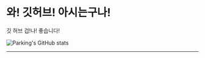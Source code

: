 # 와! 깃허브! 아시는구나!

깃 허브 겁!나! 좋습니다!


![Parking's GitHub stats](https://github-readme-stats.vercel.app/api?username=Parking-place&show_icons=true&theme=onedark)

---

<!--
## 사용중인 운영체제

<a href="" target="_blank"><img src="https://img.shields.io/badge/Windows11-0078D4?style=for-the-badge&logo=windows11&logoColor=ffffff"/> </a>
<a href="" target="_blank"><img src="https://img.shields.io/badge/TrueNAS-0095D5?style=for-the-badge&logo=truenas&logoColor=ffffff"/>  </a>
<a href="" target="_blank"><img src="https://img.shields.io/badge/Ubuntu-E95420?style=for-the-badge&logo=ubuntu&logoColor=ffffff"/>  </a>
---
---
## 🌆Skills 

<a href="" target="_blank"><img src="https://img.shields.io/badge/pytorch-EE4C2C?style=for-the-badge&logo=pytorch&logoColor=ffffff"/>  </a>
<a href="" target="_blank"><img src="https://img.shields.io/badge/python-3776AB?style=for-the-badge&logo=python&logoColor=ffffff"/>  </a>

<a href="" target="_blank"><img src="https://img.shields.io/badge/Unity-000000?style=for-the-badge&logo=unity&logoColor=ffffff"/> </a>
<a href="" target="_blank"><img src="https://img.shields.io/badge/C%23-239120?style=for-the-badge&logo=csharp&logoColor=ffffff"/>  </a>

<a href="" target="_blank"><img src="https://img.shields.io/badge/unreal-0E1128?style=for-the-badge&logo=unrealengine&logoColor=ffffff"/> </a>
<a href="" target="_blank"><img src="https://img.shields.io/badge/C++-00599C?style=for-the-badge&logo=cplusplus&logoColor=ffffff"/>  </a>

<a href="" target="_blank"><img src="https://img.shields.io/badge/node.js-339933?style=for-the-badge&logo=nodedotjs&logoColor=ffffff"/> 
<a href="" target="_blank"><img src="https://img.shields.io/badge/JavaScript-F7DF1E?style=for-the-badge&logo=javascript&logoColor=ffffff"/> 
<a href="" target="_blank"><img src="https://img.shields.io/badge/VSCode-007ACC?style=for-the-badge&logo=visualstudiocode&logoColor=ffffff"/> 

<a href="" target="_blank"><img src="https://img.shields.io/badge/VS-5C2D91?style=for-the-badge&logo=visualstudio&logoColor=ffffff"/> 
<a href="" target="_blank"><img src="https://img.shields.io/badge/Jupyter-F37626?style=for-the-badge&logo=jupyter&logoColor=ffffff"/> 
<a href="" target="_blank"><img src="https://img.shields.io/badge/Docker-2496ED?style=for-the-badge&logo=docker&logoColor=ffffff"/>  </a>
<a href="" target="_blank"><img src="https://img.shields.io/badge/Anaconda-44A833?style=for-the-badge&logo=anaconda&logoColor=ffffff"/>  </a>

---
## 홈페이지

<a href="https://github.com/parking-place" target="_blank"><img src="https://img.shields.io/badge/GitHub-181717?style=for-the-badge&logo=github&logoColor=ffffff"/> </a>



-->




<!--
<a href="" target="_blank"><img src="https://img.shields.io/badge/Nvidia-76B900?style=for-the-badge&logo=nvidia&logoColor=ffffff"/> 
<a href="" target="_blank"><img src="https://img.shields.io/badge/AMD-ED1C24?style=for-the-badge&logo=amd&logoColor=ffffff"/> 
<a href="" target="_blank"><img src="https://img.shields.io/badge/Intel-0071C5?style=for-the-badge&logo=intel&logoColor=ffffff"/> 

<a href="" target="_blank"><img src="https://img.shields.io/badge/unreal-0E1128?style=뱃지모양&logo=unrealengine&logoColor=ffffff"/> 
<a href="" target="_blank"><img src="https://img.shields.io/badge/unreal-0E1128?style=뱃지모양&logo=unrealengine&logoColor=ffffff"/> 
<a href="" target="_blank"><img src="https://img.shields.io/badge/Ubuntu-E95420?style=뱃지모양&logo=ubuntu&logoColor=ffffff"/> 
<a href="" target="_blank"><img src="https://img.shields.io/badge/Ubuntu-E95420?style=뱃지모양&logo=ubuntu&logoColor=ffffff"/> 

-->